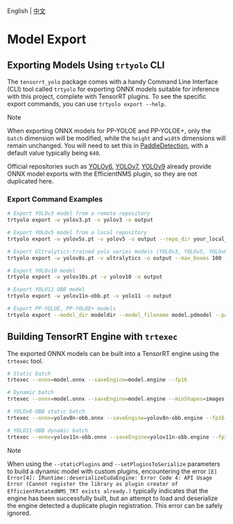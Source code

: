 English | [中文](../cn/model_export.md)

# Model Export

## Exporting Models Using `trtyolo` CLI

The `tensorrt_yolo` package comes with a handy Command Line Interface (CLI) tool called `trtyolo` for exporting ONNX models suitable for inference with this project, complete with TensorRT plugins. To see the specific export commands, you can use `trtyolo export --help`.

> [!NOTE]  
> When exporting ONNX models for PP-YOLOE and PP-YOLOE+, only the `batch` dimension will be modified, while the `height` and `width` dimensions will remain unchanged. You will need to set this in [PaddleDetection](https://github.com/PaddlePaddle/PaddleDetection), with a default value typically being `640`.
>
> Official repositories such as [YOLOv6](https://github.com/meituan/YOLOv6/tree/main/deploy/ONNX#tensorrt-backend-tensorrt-version-800), [YOLOv7](https://github.com/WongKinYiu/yolov7#export), [YOLOv9](https://github.com/WongKinYiu/yolov9/issues/130#issue-2162045461) already provide ONNX model exports with the EfficientNMS plugin, so they are not duplicated here.
>

### Export Command Examples
```bash
# Export YOLOv3 model from a remote repository
trtyolo export -w yolov3.pt -v yolov3 -o output

# Export YOLOv5 model from a local repository
trtyolo export -w yolov5s.pt -v yolov5 -o output --repo_dir your_local_yolovs_repository

# Export Ultralytics-trained yolo series models (YOLOv3, YOLOv5, YOLOv6, YOLOv8, YOLOv9, YOLOv10, YOLO11) with plugin parameters for dynamic batch export
trtyolo export -w yolov8s.pt -v ultralytics -o output --max_boxes 100 --iou_thres 0.45 --conf_thres 0.25 -b -1

# Export YOLOv10 model
trtyolo export -w yolov10s.pt -v yolov10 -o output

# Export YOLO11 OBB model
trtyolo export -w yolov11n-obb.pt -v yolo11 -o output

# Export PP-YOLOE, PP-YOLOE+ models
trtyolo export --model_dir modeldir --model_filename model.pdmodel --params_filename model.pdiparams -o output
```

## Building TensorRT Engine with `trtexec`

The exported ONNX models can be built into a TensorRT engine using the `trtexec` tool.

```bash
# Static batch
trtexec --onnx=model.onnx --saveEngine=model.engine --fp16

# Dynamic batch
trtexec --onnx=model.onnx --saveEngine=model.engine --minShapes=images:1x3x640x640 --optShapes=images:4x3x640x640 --maxShapes=images:8x3x640x640 --fp16

# YOLOv8-OBB static batch
trtexec --onnx=yolov8n-obb.onnx --saveEngine=yolov8n-obb.engine --fp16 --staticPlugins=./lib/plugin/libcustom_plugins.so --setPluginsToSerialize=./lib/plugin/libcustom_plugins.so

# YOLO11-OBB dynamic batch
trtexec --onnx=yolov11n-obb.onnx --saveEngine=yolov11n-obb.engine --fp16 --minShapes=images:1x3x640x640 --optShapes=images:4x3x640x640 --maxShapes=images:8x3x640x640 --staticPlugins=./lib/plugin/custom_plugins.dll --setPluginsToSerialize=./lib/plugin/custom_plugins.dll
```

> [!NOTE]  
> When using the `--staticPlugins` and `--setPluginsToSerialize` parameters to build a dynamic model with custom plugins, encountering the error `[E] Error[4]: IRuntime::deserializeCudaEngine: Error Code 4: API Usage Error (Cannot register the library as plugin creator of EfficientRotatedNMS_TRT exists already.)` typically indicates that the engine has been successfully built, but an attempt to load and deserialize the engine detected a duplicate plugin registration. This error can be safely ignored.
